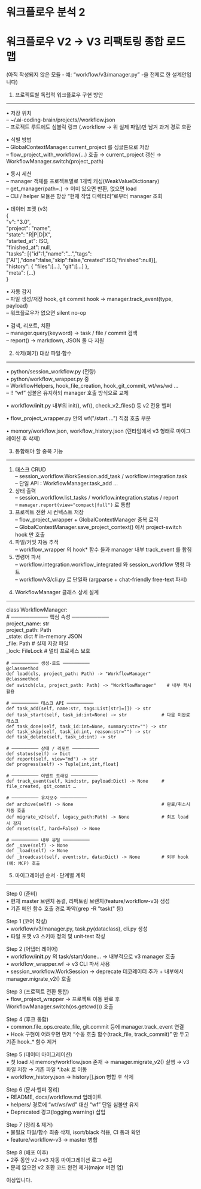 # 워크플로우 분석 2

워크플로우 V2 → V3 리팩토링 종합 로드맵
=============================================================
(아직 작성되지 않은 모듈 ‑ 예: “workflow/v3/manager.py” -을 전제로 한 설계안입니다)

1) 프로젝트별 독립적 워크플로우 구현 방안
-------------------------------------------------------------
• 저장 위치  
  – ~/.ai-coding-brain/projects/<project-slug>/workflow.json  
  – 프로젝트 루트에도 심볼릭 링크 (.workflow → 위 실제 파일)만 남겨 과거 경로 호환

• 식별 방법  
  – GlobalContextManager.current_project 를 ​싱글톤으로 저장  
  – flow_project_with_workflow(…) 호출 → current_project 갱신 → WorkflowManager.switch(project_path)  

• 동시 세션  
  – manager 객체를 프로젝트별로 1개씩 캐싱(WeakValueDictionary)  
  – get_manager(path=.) → 이미 있으면 반환, 없으면 load  
  – CLI / helper 모듈은 항상 “현재 작업 디렉터리”로부터 manager 조회

• 데이터 포맷 (v3)  
  {  
    "v": "3.0",  
    "project": "name",  
    "state": "R|P|D|X",  
    "started_at": ISO,  
    "finished_at": null,  
    "tasks": [{"id":1,"name":"…","tags":["AI"],"done":false,"skip":false,"created":ISO,"finished":null}],  
    "history": { "files":[…], "git":[…] },  
    "meta": {…}  
  }  

• 자동 감지  
  – 파일 생성/저장 hook, git commit hook → manager.track_event(type, payload)  
  – 워크플로우가 없으면 silent no-op

• 검색, 리포트, 치환  
  – manager.query(keyword) → task / file / commit 검색  
  – report() → markdown, JSON 둘 다 지원


2) 삭제(폐기) 대상 파일·함수
-------------------------------------------------------------
• python/session_workflow.py (전량)  
• python/workflow_wrapper.py 중  
  – WorkflowHelpers, hook_file_creation, hook_git_commit, wt/ws/wd …  
  – !! “wf” 심볼은 유지하되 manager 호출 방식으로 교체

• workflow/__init__.py 내부의 init(), wf(), check_v2_files() 등 v2 전용 헬퍼

• flow_project_wrapper.py 안의 wf("/start …") 직접 호출 부분

• memory/workflow.json, workflow_history.json (런타임에서 v3 형태로 마이그레이션 후 삭제)


3) 통합해야 할 중복 기능
-------------------------------------------------------------
1. 태스크 CRUD  
   – session_workflow.WorkSession.add_task / workflow.integration.task  
   – 단일 API : WorkflowManager.task_add …  
2. 상태 출력  
   – session_workflow.list_tasks / workflow.integration.status / report  
   – `manager.report(view="compact|full")` 로 통합  
3. 프로젝트 전환 시 컨텍스트 저장  
   – flow_project_wrapper + GlobalContextManager 중복 로직  
   – GlobalContextManager.save_project_context() 에서 project-switch hook 만 호출  
4. 파일/커밋 자동 추적  
   – workflow_wrapper 의 hook* 함수 들과 manager 내부 track_event 를 합침  
5. 명령어 파서  
   – workflow.integration.workflow_integrated 와 session_workflow 명령 파트  
   – workflow/v3/cli.py 로 단일화 (argparse + chat-friendly free-text 파서)


4) WorkflowManager 클래스 상세 설계
-------------------------------------------------------------
class WorkflowManager:  
    # ────────── 핵심 속성 ──────────  
    project_name: str  
    project_path: Path  
    _state: dict           # in-memory JSON  
    _file: Path            # 실제 저장 파일  
    _lock: FileLock        # 멀티 프로세스 보호  

    # ────────── 생성·로드 ──────────  
    @classmethod  
    def load(cls, project_path: Path) -> "WorkflowManager"  
    @classmethod  
    def switch(cls, project_path: Path) -> "WorkflowManager"    # 내부 캐시 활용  

    # ────────── 태스크 API ──────────  
    def task_add(self, name:str, tags:List[str]=[]) -> str  
    def task_start(self, task_id:int=None) -> str             # 다음 미완료 태스크  
    def task_done(self, task_id:int=None, summary:str="") -> str  
    def task_skip(self, task_id:int, reason:str="") -> str  
    def task_delete(self, task_id:int) -> str  

    # ────────── 상태 / 리포트 ──────────  
    def status(self) -> Dict   
    def report(self, view="md") -> str  
    def progress(self) -> Tuple[int,int,float]  

    # ────────── 이벤트 트래킹 ──────────  
    def track_event(self, kind:str, payload:Dict) -> None     # file_created, git_commit …  

    # ────────── 유지보수 ──────────  
    def archive(self) -> None                                 # 완료/취소시 자동 호출  
    def migrate_v2(self, legacy_path:Path) -> None            # 최초 load 시 감지  
    def reset(self, hard=False) -> None  

    # ────────── 내부 유틸 ──────────  
    def _save(self) -> None  
    def _load(self) -> None  
    def _broadcast(self, event:str, data:Dict) -> None        # 외부 hook (예: MCP) 호출


5) 마이그레이션 순서 · 단계별 계획
-------------------------------------------------------------
Step 0 (준비)  
  • 현재 master 브랜치 동결, 리팩토링 브랜치(feature/workflow-v3) 생성  
  • 기존 메인 함수 호출 경로 파악(grep -R "task(" 등)

Step 1 (코어 작성)  
  • workflow/v3/manager.py, task.py(dataclass), cli.py 생성  
  • 파일 포맷 v3 스키마 정의 및 unit‐test 작성  

Step 2 (어댑터 레이어)  
  • workflow/__init__.py 의 task/start/done… → 내부적으로 v3 manager 호출  
  • workflow_wrapper.wf → v3 CLI 파서 사용  
  • session_workflow.WorkSession → deprecate 데코레이터 추가 + 내부에서 manager.migrate_v2() 호출

Step 3 (프로젝트 전환 통합)  
  • flow_project_wrapper → 프로젝트 이동 완료 후 WorkflowManager.switch(os.getcwd()) 호출

Step 4 (후크 통합)  
  • common.file_ops.create_file, git.commit 등에 manager.track_event 연결  
  • Hook 구현이 어려우면 먼저 “수동 호출 함수(track_file, track_commit)” 만 두고 기존 hook_* 함수 제거

Step 5 (데이터 마이그레이션)  
  • 첫 load 시 memory/workflow.json 존재 → manager.migrate_v2() 실행 → v3 파일 저장 → 기존 파일 *.bak 로 이동  
  • workflow_history.json → history[].json 병합 후 삭제  

Step 6 (문서·헬퍼 정리)  
  • README, docs/workflow.md 업데이트  
  • helpers/ 경로에 “wt/ws/wd” 대신 “wf” 단일 심볼만 유지  
  • Deprecated 경고(logging.warning) 삽입

Step 7 (정리 & 제거)  
  • 불필요 파일/함수 최종 삭제, isort/black 적용, CI 통과 확인  
  • feature/workflow-v3 → master 병합  

Step 8 (배포 이후)  
  • 2주 동안 v2→v3 자동 마이그레이션 로그 수집  
  • 문제 없으면 v2 호환 코드 완전 제거(major 버전 업)

이상입니다.